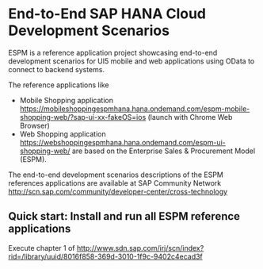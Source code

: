 End-to-End SAP HANA Cloud Development Scenarios
===============================================
ESPM is a reference application project showcasing end-to-end development scenarios for UI5 mobile and web applications using OData to connect to backend systems.

The reference applications like
* Mobile Shopping application
https://mobileshoppingespmhana.hana.ondemand.com/espm-mobile-shopping-web/?sap-ui-xx-fakeOS=ios (launch with Chrome Web Browser)
* Web Shopping application
https://webshoppingespmhana.hana.ondemand.com/espm-ui-shopping-web/
are based on the Enterprise Sales & Procurement Model (ESPM).

The end-to-end development scenarios descriptions of the ESPM references applications are available at SAP Community Network 
http://scn.sap.com/community/developer-center/cross-technology

Quick start: Install and run all ESPM reference applications
------------------------------------------------------------
Execute chapter 1 of http://www.sdn.sap.com/irj/scn/index?rid=/library/uuid/8016f858-369d-3010-1f9c-9402c4ecad3f

